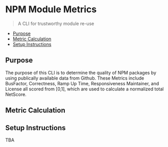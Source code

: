 # NPM Module Metrics

> A CLI for trustworthy module re-use

<!-- toc -->
- [Purpose](#purpose)
- [Metric Calculation](#metric-calculation)
- [Setup Instructions](#setup-instructions)

<!-- tocstop -->

## Purpose
The purpose of this CLI is to determine the quality of NPM packages by using publically available data from Github. These Metrics include BusFactor, Correctness, Ramp Up Time, Responsiveness Maintainer, and License all scored from [0,1], which are used to calculate a normalized total NetScore.

## Metric Calculation
## Setup Instructions
TBA
